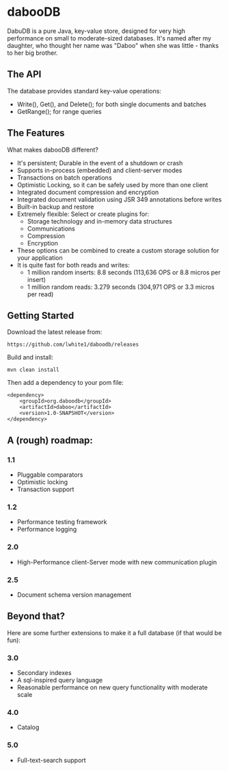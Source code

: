 dabooDB
======

DabuDB is a pure Java, key-value store, designed for very high performance on small to moderate-sized databases. It's 
named after my daughter, who thought her name was "Daboo" when she was little - thanks to her big brother. 

## The API
The database provides standard key-value operations:

* Write(), Get(), and Delete(); for both single documents and batches
* GetRange(); for range queries

## The Features
What makes dabooDB different?

* It's persistent; Durable in the event of a shutdown or crash
* Supports in-process (embedded) and client-server modes
* Transactions on batch operations
* Optimistic Locking, so it can be safely used by more than one client
* Integrated document compression and encryption
* Integrated document validation using JSR 349 annotations before writes
* Built-in backup and restore
* Extremely flexible: Select or create plugins for:
    * Storage technology and in-memory data structures
    * Communications
    * Compression
    * Encryption
* These options can be combined to create a custom storage solution for your application
* It is quite fast for both reads and writes:
    * 1 million random inserts: 8.8 seconds (113,636 OPS or 8.8 micros per insert)
    * 1 million random reads: 3.279 seconds (304,971 OPS or 3.3 micros per read)    
    
## Getting Started
        
Download the latest release from:

    https://github.com/lwhite1/daboodb/releases

Build and install: 

    mvn clean install
    
Then add a dependency to your pom file:
    
    <dependency>
        <groupId>org.daboodb</groupId>
        <artifactId>daboo</artifactId>
        <version>1.0-SNAPSHOT</version>
    </dependency>
    
## A (rough) roadmap:

### 1.1

* Pluggable comparators 
* Optimistic locking
* Transaction support 

### 1.2

* Performance testing framework
* Performance logging

### 2.0

* High-Performance client-Server mode with new communication plugin

### 2.5

* Document schema version management

## Beyond that?
Here are some further extensions to make it a full database (if that would be fun):

### 3.0

* Secondary indexes
* A sql-inspired query language
* Reasonable performance on new query functionality with moderate scale

### 4.0

* Catalog

### 5.0
* Full-text-search support
